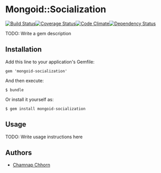 # Mongoid::Socialization
[![Build Status](https://travis-ci.org/chamnap/mongoid-socialization.svg?branch=master)](https://travis-ci.org/chamnap/mongoid-socialization)[![Coverage Status](https://coveralls.io/repos/chamnap/mongoid-socialization/badge.png)](https://coveralls.io/r/chamnap/mongoid-socialization)[![Code Climate](https://codeclimate.com/github/chamnap/mongoid-socialization.png)](https://codeclimate.com/github/chamnap/mongoid-socialization)[![Dependency Status](https://gemnasium.com/chamnap/mongoid-socialization.svg)](https://gemnasium.com/chamnap/mongoid-socialization)

TODO: Write a gem description

## Installation

Add this line to your application's Gemfile:

    gem 'mongoid-socialization'

And then execute:

    $ bundle

Or install it yourself as:

    $ gem install mongoid-socialization

## Usage

TODO: Write usage instructions here

## Authors

* [Chamnap Chhorn](https://github.com/chamnap)
